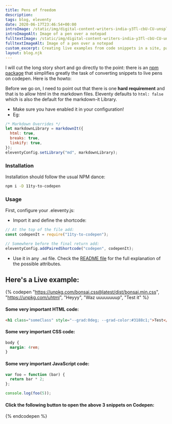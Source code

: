 ```yaml
---
title: Pens of freedom
description:
tags: blog, eleventy
date: 2020-06-17T23:46:54+00:00
introImage: /static/img/digital-content-writers-india-y3Tl-cbU-CU-unsplash.jpg
introImageAlt: Image of a pen over a notepad
fulltextImage: /static/img/digital-content-writers-india-y3Tl-cbU-CU-unsplash.jpg
fulltextImageAlt: Image of a pen over a notepad
custom_excerpt: Creating live examples from code snippets in a site, particularly a documentation site, is extremely helpful for users, as they get to play with the code. Eleventy (rightfully) didn't have such functionality out of the box but don't despair...
layout: blog.njk
---
```


I will cut the long story short and go directly to the point: there is an [npm package](https://www.npmjs.com/package/11ty-to-codepen) that simplifies greatly the task of converting snippets to live pens on codepen. Here is the howto:

Before we go on, I need to point out that there is one **hard requirement** and that is to allow html in the markdown files.
Eleventy defaults to `html: false` which is also the default for the markdown-it Library.

- Make sure you have enabled it in your configuration!
- Eg:

```js
/* Markdown Overrides */
let markdownLibrary = markdownIt({
  html: true,
  breaks: true,
  linkify: true,
});
eleventyConfig.setLibrary("md", markdownLibrary);
```

### Installation

Installation should follow the usual NPM dance:

```bash
npm i -D 11ty-to-codepen
```

### Usage

First, configure your .eleventy.js:

- Import it and define the shortcode:

```js
// At the top of the file add:
const codepenIt = require("11ty-to-codepen");

// Somewhere before the final return add:
eleventyConfig.addPairedShortcode("codepen", codepenIt);
```

- Use it in any `.md` file. Check the [README file](https://github.com/dgrammatiko/11ty-to-codepen) for the full explanation of the possible attributes.

## Here's a Live example:

{% codepen "https://unpkg.com/bonsai.css@latest/dist/bonsai.min.css", "https://unpkg.com/uhtml", "Heyyy", "Waz uuuuuuuup", "Test it" %}

#### Some very important HTML code:

```html
<h1 class="someClass" style="--grad:0deg; --grad-color:#3188c1;">Test</h1>
```

#### Some very important CSS code:

```css
body {
  margin: 4rem;
}
```

#### Some very important JavaScript code:

```js
var foo = function (bar) {
  return bar * 2;
};

console.log(foo(5));
```

#### Click the following button to open the above 3 snippets on Codepen:

{% endcodepen %}
